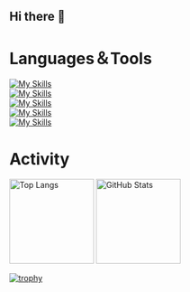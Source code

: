 ## Hi there 👋

# Languages＆Tools
[![My Skills](https://skillicons.dev/icons?i=html,css,tailwind)](https://skillicons.dev)<br>
[![My Skills](https://skillicons.dev/icons?i=js,ts,c,cpp,py,java,ruby)](https://skillicons.dev)<br>
[![My Skills](https://skillicons.dev/icons?i=react,svelte,next,nodejs,django,flask)](https://skillicons.dev)<br>
[![My Skills](https://skillicons.dev/icons?i=aws,docker,vercel,supabase,mysql,sqlite,bots,nginx)](https://skillicons.dev)<br>
[![My Skills](https://skillicons.dev/icons?i=git,github,vscode,visualstudio,neovim)](https://skillicons.dev)

# Activity
<p align="left"> 
  <img alt="Top Langs" height="150px" src="https://github-readme-stats.vercel.app/api/top-langs/?username=KinuGra&layout=compact&show_icons=true&theme=onedark" />
  <img alt="GitHub Stats" height="150px" src="https://github-readme-stats.vercel.app/api?username=KinuGra&theme=onedark&show_icons=true" />
</p>

[![trophy](https://github-profile-trophy.vercel.app/?username=KinuGra&theme=onedark&column=4
)](https://github.com/ryo-ma/github-profile-trophy)

<!--
**KinuGra/KinuGra** is a ✨ _special_ ✨ repository because its `README.md` (this file) appears on your GitHub profile.

Here are some ideas to get you started:

- 🔭 I’m currently working on ...
- 🌱 I’m currently learning ...
- 👯 I’m looking to collaborate on ...
- 🤔 I’m looking for help with ...
- 💬 Ask me about ...
- 📫 How to reach me: ...
- 😄 Pronouns: ...
- ⚡ Fun fact: ...
-->

